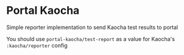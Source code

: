 # Portal Kaocha

Simple reporter implementation to send Kaocha test results to portal

You should use `portal-kaocha/test-report` as a value for Kaocha's `:kaocha/reporter` config
